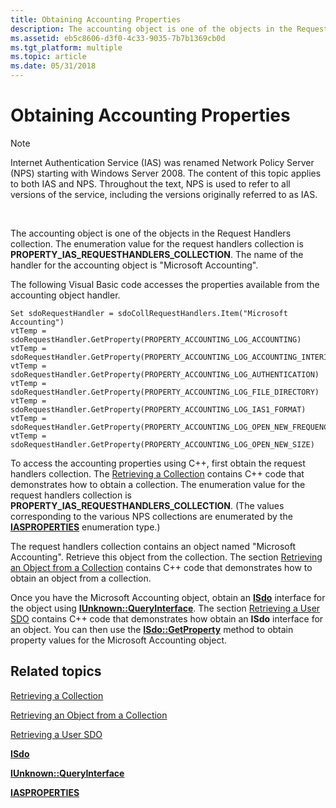 ```yaml
---
title: Obtaining Accounting Properties
description: The accounting object is one of the objects in the Request Handlers collection.
ms.assetid: eb5c8606-d3f0-4c33-9035-7b7b1369cb0d
ms.tgt_platform: multiple
ms.topic: article
ms.date: 05/31/2018
---
```


# Obtaining Accounting Properties

> [!Note]  
> Internet Authentication Service (IAS) was renamed Network Policy Server (NPS) starting with Windows Server 2008. The content of this topic applies to both IAS and NPS. Throughout the text, NPS is used to refer to all versions of the service, including the versions originally referred to as IAS.

 

The accounting object is one of the objects in the Request Handlers collection. The enumeration value for the request handlers collection is **PROPERTY\_IAS\_REQUESTHANDLERS\_COLLECTION**. The name of the handler for the accounting object is "Microsoft Accounting".

The following Visual Basic code accesses the properties available from the accounting object handler.


```VB
Set sdoRequestHandler = sdoCollRequestHandlers.Item("Microsoft Accounting")
vtTemp = sdoRequestHandler.GetProperty(PROPERTY_ACCOUNTING_LOG_ACCOUNTING)
vtTemp = sdoRequestHandler.GetProperty(PROPERTY_ACCOUNTING_LOG_ACCOUNTING_INTERIM)
vtTemp = sdoRequestHandler.GetProperty(PROPERTY_ACCOUNTING_LOG_AUTHENTICATION)
vtTemp = sdoRequestHandler.GetProperty(PROPERTY_ACCOUNTING_LOG_FILE_DIRECTORY)
vtTemp = sdoRequestHandler.GetProperty(PROPERTY_ACCOUNTING_LOG_IAS1_FORMAT)
vtTemp = sdoRequestHandler.GetProperty(PROPERTY_ACCOUNTING_LOG_OPEN_NEW_FREQUENCY)
vtTemp = sdoRequestHandler.GetProperty(PROPERTY_ACCOUNTING_LOG_OPEN_NEW_SIZE)
```



To access the accounting properties using C++, first obtain the request handlers collection. The [Retrieving a Collection](https://docs.microsoft.com/windows/desktop/Nps/sdo-retrieving-a-collection) contains C++ code that demonstrates how to obtain a collection. The enumeration value for the request handlers collection is **PROPERTY\_IAS\_REQUESTHANDLERS\_COLLECTION**. (The values corresponding to the various NPS collections are enumerated by the [**IASPROPERTIES**](https://docs.microsoft.com/windows/desktop/api/sdoias/ne-sdoias-iasproperties) enumeration type.)

The request handlers collection contains an object named "Microsoft Accounting". Retrieve this object from the collection. The section [Retrieving an Object from a Collection](https://docs.microsoft.com/windows/desktop/Nps/sdo-retrieving-an-object-from-a-collection) contains C++ code that demonstrates how to obtain an object from a collection.

Once you have the Microsoft Accounting object, obtain an [**ISdo**](https://docs.microsoft.com/windows/desktop/api/sdoias/nn-sdoias-isdo) interface for the object using [**IUnknown::QueryInterface**](https://msdn.microsoft.com/en-us/library/ms682521(v=VS.85).aspx). The section [Retrieving a User SDO](https://docs.microsoft.com/windows/desktop/Nps/sdo-retrieving-a-user-sdo) contains C++ code that demonstrates how obtain an **ISdo** interface for an object. You can then use the [**ISdo::GetProperty**](https://docs.microsoft.com/windows/desktop/api/sdoias/nf-sdoias-isdo-getproperty) method to obtain property values for the Microsoft Accounting object.

## Related topics

<dl> <dt>

[Retrieving a Collection](https://docs.microsoft.com/windows/desktop/Nps/sdo-retrieving-a-collection)
</dt> <dt>

[Retrieving an Object from a Collection](https://docs.microsoft.com/windows/desktop/Nps/sdo-retrieving-an-object-from-a-collection)
</dt> <dt>

[Retrieving a User SDO](https://docs.microsoft.com/windows/desktop/Nps/sdo-retrieving-a-user-sdo)
</dt> <dt>

[**ISdo**](https://docs.microsoft.com/windows/desktop/api/sdoias/nn-sdoias-isdo)
</dt> <dt>

[**IUnknown::QueryInterface**](https://msdn.microsoft.com/en-us/library/ms682521(v=VS.85).aspx)
</dt> <dt>

[**IASPROPERTIES**](https://docs.microsoft.com/windows/desktop/api/sdoias/ne-sdoias-iasproperties)
</dt> </dl>

 

 




